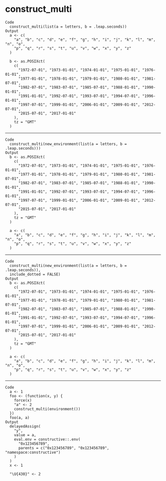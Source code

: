 # construct_multi

    Code
      construct_multi(list(a = letters, b = .leap.seconds))
    Output
      a <- c(
        "a", "b", "c", "d", "e", "f", "g", "h", "i", "j", "k", "l", "m", "n", "o",
        "p", "q", "r", "s", "t", "u", "v", "w", "x", "y", "z"
      )
      
      b <- as.POSIXct(
        c(
          "1972-07-01", "1973-01-01", "1974-01-01", "1975-01-01", "1976-01-01",
          "1977-01-01", "1978-01-01", "1979-01-01", "1980-01-01", "1981-07-01",
          "1982-07-01", "1983-07-01", "1985-07-01", "1988-01-01", "1990-01-01",
          "1991-01-01", "1992-07-01", "1993-07-01", "1994-07-01", "1996-01-01",
          "1997-07-01", "1999-01-01", "2006-01-01", "2009-01-01", "2012-07-01",
          "2015-07-01", "2017-01-01"
        ),
        tz = "GMT"
      )
      

---

    Code
      construct_multi(new_environment(list(a = letters, b = .leap.seconds)))
    Output
      b <- as.POSIXct(
        c(
          "1972-07-01", "1973-01-01", "1974-01-01", "1975-01-01", "1976-01-01",
          "1977-01-01", "1978-01-01", "1979-01-01", "1980-01-01", "1981-07-01",
          "1982-07-01", "1983-07-01", "1985-07-01", "1988-01-01", "1990-01-01",
          "1991-01-01", "1992-07-01", "1993-07-01", "1994-07-01", "1996-01-01",
          "1997-07-01", "1999-01-01", "2006-01-01", "2009-01-01", "2012-07-01",
          "2015-07-01", "2017-01-01"
        ),
        tz = "GMT"
      )
      
      a <- c(
        "a", "b", "c", "d", "e", "f", "g", "h", "i", "j", "k", "l", "m", "n", "o",
        "p", "q", "r", "s", "t", "u", "v", "w", "x", "y", "z"
      )
      

---

    Code
      construct_multi(new_environment(list(a = letters, b = .leap.seconds)),
      include_dotted = FALSE)
    Output
      b <- as.POSIXct(
        c(
          "1972-07-01", "1973-01-01", "1974-01-01", "1975-01-01", "1976-01-01",
          "1977-01-01", "1978-01-01", "1979-01-01", "1980-01-01", "1981-07-01",
          "1982-07-01", "1983-07-01", "1985-07-01", "1988-01-01", "1990-01-01",
          "1991-01-01", "1992-07-01", "1993-07-01", "1994-07-01", "1996-01-01",
          "1997-07-01", "1999-01-01", "2006-01-01", "2009-01-01", "2012-07-01",
          "2015-07-01", "2017-01-01"
        ),
        tz = "GMT"
      )
      
      a <- c(
        "a", "b", "c", "d", "e", "f", "g", "h", "i", "j", "k", "l", "m", "n", "o",
        "p", "q", "r", "s", "t", "u", "v", "w", "x", "y", "z"
      )
      

---

    Code
      a <- 1
      foo <- (function(x, y) {
        force(x)
        "а" <- 2
        construct_multi(environment())
      })
      foo(a, a)
    Output
      delayedAssign(
        "y",
        value = a,
        eval.env = constructive::.env(
          "0x123456789",
          parents = c("0x123456789", "0x123456789", "namespace:constructive")
        )
      )
      x <- 1
      
      "\U{430}" <- 2
      

